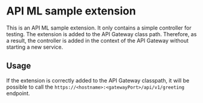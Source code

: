# API ML sample extension

This is an API ML sample extension. It only contains a simple controller for testing.
The extension is added to the API Gateway class path. Therefore, as a result, the controller is added in the context 
of the API Gateway without starting a new service.

## Usage

If the extension is correctly added to the API Gateway classpath, it will be possible to 
call the `https://<hostname>:<gatewayPort>/api/v1/greeting` endpoint.

